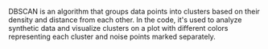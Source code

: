 
DBSCAN is an algorithm that groups data points into clusters based on their density and distance from each other. In the code, it's used to analyze synthetic data and visualize clusters on a plot with different colors representing each cluster and noise points marked separately.

